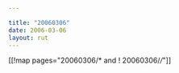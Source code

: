 ```yaml
---

title: "20060306"
date: 2006-03-06
layout: rut
---
```


[[!map pages="20060306/* and ! 20060306/*/*"]]
